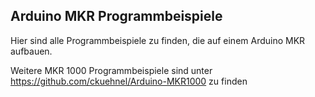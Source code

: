## Arduino MKR Programmbeispiele

Hier sind alle Programmbeispiele zu finden, die auf einem Arduino MKR aufbauen.

Weitere MKR 1000  Programmbeispiele sind unter https://github.com/ckuehnel/Arduino-MKR1000 zu finden
